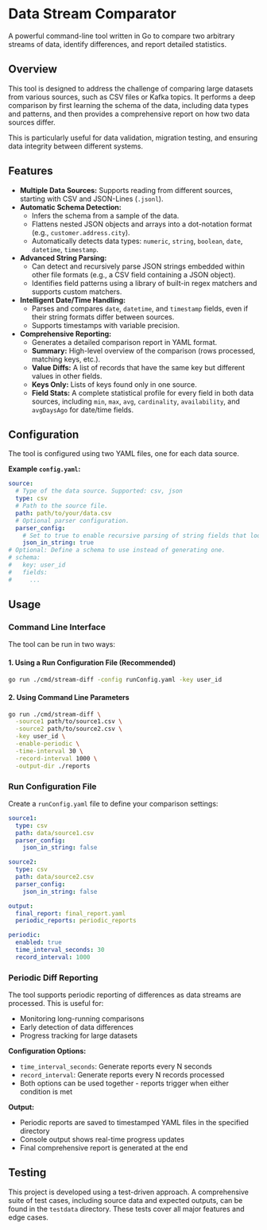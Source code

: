 # Data Stream Comparator

A powerful command-line tool written in Go to compare two arbitrary streams of data, identify differences, and report detailed statistics.

## Overview

This tool is designed to address the challenge of comparing large datasets from various sources, such as CSV files or Kafka topics. It performs a deep comparison by first learning the schema of the data, including data types and patterns, and then provides a comprehensive report on how two data sources differ.

This is particularly useful for data validation, migration testing, and ensuring data integrity between different systems.

## Features

- **Multiple Data Sources:** Supports reading from different sources, starting with CSV and JSON-Lines (`.jsonl`).
- **Automatic Schema Detection:**
    - Infers the schema from a sample of the data.
    - Flattens nested JSON objects and arrays into a dot-notation format (e.g., `customer.address.city`).
    - Automatically detects data types: `numeric`, `string`, `boolean`, `date`, `datetime`, `timestamp`.
- **Advanced String Parsing:**
    - Can detect and recursively parse JSON strings embedded within other file formats (e.g., a CSV field containing a JSON object).
    - Identifies field patterns using a library of built-in regex matchers and supports custom matchers.
- **Intelligent Date/Time Handling:**
    - Parses and compares `date`, `datetime`, and `timestamp` fields, even if their string formats differ between sources.
    - Supports timestamps with variable precision.
- **Comprehensive Reporting:**
    - Generates a detailed comparison report in YAML format.
    - **Summary:** High-level overview of the comparison (rows processed, matching keys, etc.).
    - **Value Diffs:** A list of records that have the same key but different values in other fields.
    - **Keys Only:** Lists of keys found only in one source.
    - **Field Stats:** A complete statistical profile for every field in both data sources, including `min`, `max`, `avg`, `cardinality`, `availability`, and `avgDaysAgo` for date/time fields.

## Configuration

The tool is configured using two YAML files, one for each data source.

**Example `config.yaml`:**
```yaml
source:
  # Type of the data source. Supported: csv, json
  type: csv
  # Path to the source file.
  path: path/to/your/data.csv
  # Optional parser configuration.
  parser_config:
    # Set to true to enable recursive parsing of string fields that look like JSON.
    json_in_string: true
# Optional: Define a schema to use instead of generating one.
# schema:
#   key: user_id
#   fields:
#     ...
```

## Usage

### Command Line Interface

The tool can be run in two ways:

#### 1. Using a Run Configuration File (Recommended)

```bash
go run ./cmd/stream-diff -config runConfig.yaml -key user_id
```

#### 2. Using Command Line Parameters

```bash
go run ./cmd/stream-diff \
  -source1 path/to/source1.csv \
  -source2 path/to/source2.csv \
  -key user_id \
  -enable-periodic \
  -time-interval 30 \
  -record-interval 1000 \
  -output-dir ./reports
```

### Run Configuration File

Create a `runConfig.yaml` file to define your comparison settings:

```yaml
source1:
  type: csv
  path: data/source1.csv
  parser_config:
    json_in_string: false

source2:
  type: csv  
  path: data/source2.csv
  parser_config:
    json_in_string: false

output:
  final_report: final_report.yaml
  periodic_reports: periodic_reports

periodic:
  enabled: true
  time_interval_seconds: 30
  record_interval: 1000
```

### Periodic Diff Reporting

The tool supports periodic reporting of differences as data streams are processed. This is useful for:
- Monitoring long-running comparisons
- Early detection of data differences
- Progress tracking for large datasets

**Configuration Options:**
- `time_interval_seconds`: Generate reports every N seconds
- `record_interval`: Generate reports every N records processed
- Both options can be used together - reports trigger when either condition is met

**Output:**
- Periodic reports are saved to timestamped YAML files in the specified directory
- Console output shows real-time progress updates
- Final comprehensive report is generated at the end

## Testing

This project is developed using a test-driven approach. A comprehensive suite of test cases, including source data and expected outputs, can be found in the `testdata` directory. These tests cover all major features and edge cases.
